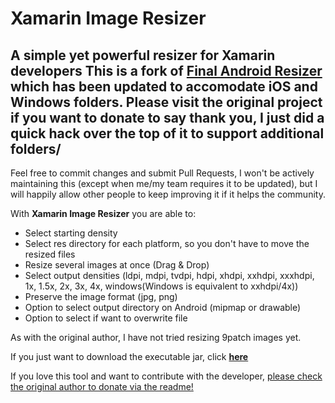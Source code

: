 Xamarin Image Resizer
==============
A simple yet powerful resizer for Xamarin developers
This is a fork of <a href="https://github.com/asystat/Final-Android-Resizer">Final Android Resizer</a> which has been updated to accomodate iOS and Windows folders. Please visit the original project if you want to donate to say thank you, I just did a quick hack over the top of it to support additional folders/
--------------
Feel free to commit changes and submit Pull Requests, I won't be actively maintaining this (except when me/my team requires it to be updated), but I will happily allow other people to keep improving it if it helps the community.

With **Xamarin Image Resizer** you are able to:

- Select starting density
- Select res directory for each platform, so you don't have to move the resized files
- Resize several images at once (Drag & Drop)
- Select output densities (ldpi, mdpi, tvdpi, hdpi, xhdpi, xxhdpi, xxxhdpi, 1x, 1.5x, 2x, 3x, 4x, windows(Windows is equivalent to xxhdpi/4x))
- Preserve the image format (jpg, png)
- Option to select output directory on Android (mipmap or drawable)
- Option to select if want to overwrite file

As with the original author, I have not tried resizing 9patch images yet.

If you just want to download the executable jar, click <b><a href="Executable%20Jar/Final%20Android%20Resizer.jar?raw=true">here</a></b>

If you love this tool and want to contribute with the developer, <a href="https://github.com/asystat/Final-Android-Resizer"> please check the original author to donate via the readme!</a>
